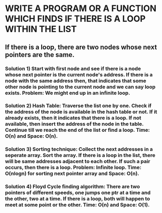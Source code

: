 # WRITE A PROGRAM OR A FUNCTION WHICH FINDS IF THERE IS A LOOP WITHIN THE LIST
## If there is a loop, there are two nodes whose next pointers are the same. 
### Solution 1) Start with first node and see if there is a node whose next pointer is the current node's address. If there is a node with the same address then, that indicates that some other node is pointing to the current node and we can say loop exists. Problem: We might end up in an infinite loop. </br>
### Solution 2) Hash Table: Traverse the list one by one. Check if the address of the node is available in the hash table or not. If it already exists, then it indicates that there is a loop. If not available, then insert the address of the node in the table. Continue till we reach the end of the list or find a loop. Time: O(n) and Space: O(n). </br>
### Solution 3) Sorting technique: Collect the next addresses in a seperate array. Sort the array. If there is a loop in the list, there will be same addresses adjacent to each other. If such a pair occurs, then there is a loop. Problem: Infinite loop. Time: O(nlogn) for sorting next pointer array and Space: O(n). </br>
### Solution 4) Floyd Cycle finding algorithm: There are two pointers of different speeds, one jumps one ptr at a time and the other, two at a time. If there is a loop, both will happen to meet at some point or the other. Time: O(n) and Space: O(1). </br>
